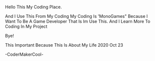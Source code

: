 Hello This My Coding Place.

And I Use This From My Coding 
My Coding Is 'MonoGames" Because I Want To Be A Game Developer
That Is Im Use This.
And I Learn More To Coding In My Project

Bye! 

This Important Because This Is About My Life 
2020 Oct 23

-CoderMakerCool-
